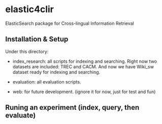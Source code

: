 # elastic4clir
ElasticSearch package for Cross-lingual Information Retrieval

## Installation & Setup
Under this directory:

* index_research: all scripts for indexing and searching. Right now two datasets are included: TREC and CACM.
  And now we have Wiki_sw dataset ready for indexing and searching. 

* evaluation: all evaluation scripts.

* web: for future development. (ignore it for now, just for test and fun)
 
## Runing an experiment (index, query, then evaluate)

